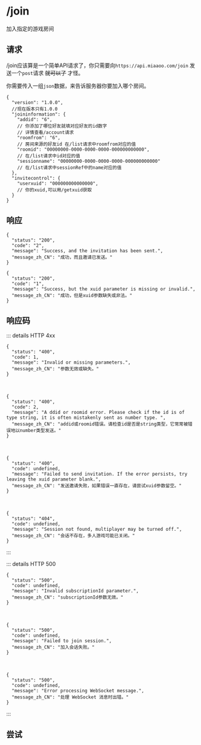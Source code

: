 # /join

加入指定的游戏房间

## 请求

/join应该算是一个简单API请求了，你只需要向`https://api.miaaoo.com/join` 发送一个`post`请求 ~~就可以了~~ 才怪。

你需要传入一组`json`数据，来告诉服务器你要加入哪个房间。

```json5
{
  "version": "1.0.0",
  //现在版本只有1.0.0
  "joininformation": {
    "addid": "6",
    // 你添加了哪位好友就填对应好友的id数字
    // 详情查看/account请求
    "roomfrom": "6",
    // 房间来源的好友id 在/list请求中roomfrom对应的值
    "roomid": "00000000-0000-0000-0000-000000000000",
    // 在/list请求中id对应的值
    "sessionname": "00000000-0000-0000-0000-000000000000"
    // 在/list请求中sessionRef中的name对应的值
  },
  "invitecontrol": {
    "userxuid": "000000000000000",
    // 你的xuid,可以用/getxuid获取
  }
}
```

## 响应

```json5
{
  "status": "200",
  "code": "2",
  "message": "Success, and the invitation has been sent.",
  "message_zh_CN": "成功，而且邀请已发送。"
}
```

```json5
{
  "status": "200",
  "code": "1",
  "message": "Success, but the xuid parameter is missing or invalid.",
  "message_zh_CN": "成功，但是xuid参数缺失或非法。"
}
```

## 响应码

::: details HTTP 4xx

```json5
{
  "status": "400",
  "code": 1,
  "message": "Invalid or missing parameters.",
  "message_zh_CN": "参数无效或缺失。"
}
```

<br>

```json5
{
  "status": "400",
  "code": 2,
  "message": "A ddid or roomid error. Please check if the id is of type string, it is often mistakenly sent as number type. ",
  "message_zh_CN": "addid或roomid错误。请检查id是否是string类型，它常常被错误地以number类型发送。"
}
```

<br>

```json5
{
  "status": "400",
  "code": undefined,
  "message": "Failed to send invitation. If the error persists, try leaving the xuid parameter blank.",
  "message_zh_CN": "发送邀请失败，如果错误一直存在，请尝试xuid参数留空。"
}
```

<br>

```json5
{
  "status": "404",
  "code": undefined,
  "message": "Session not found, multiplayer may be turned off.",
  "message_zh_CN": "会话不存在，多人游戏可能已关闭。"
}
```

:::

::: details HTTP 500

```json5
{
  "status": "500",
  "code": undefined,
  "message": "Invalid subscriptionId parameter.",
  "message_zh_CN": "subscriptionId参数无效。"
}
```

<br>

```json5
{
  "status": "500",
  "code": undefined,
  "message": "Failed to join session.",
  "message_zh_CN": "加入会话失败。"
}
```

<br>

```json5
{
  "status": "500",
  "code": undefined,
  "message": "Error processing WebSocket message.",
  "message_zh_CN": "处理 WebSocket 消息时出错。"
}
```

:::

## 尝试

<PostButton url="join" method="POST" :body='{"version": "1.0.0","joininformation": {"addid": "6","roomfrom": "6","roomid": "00000000-0000-0000-0000-000000000000","sessionname": "00000000-0000-0000-0000-000000000000"},"invitecontrol": {"userxuid": "000000000000000"}}' />
